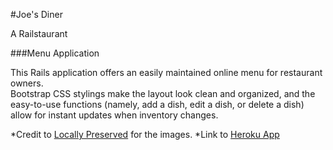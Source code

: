 #Joe's Diner

A Railstaurant

###Menu Application

This Rails application offers an easily maintained online menu for restaurant owners.  
Bootstrap CSS stylings make the layout look clean and organized, and the easy-to-use
functions (namely, add a dish, edit a dish, or delete a dish) allow for instant
updates when inventory changes.

*Credit to [Locally Preserved](www.locallypreserved.com) for the images.
*Link to [Heroku App](http://floating-castle-4546.herokuapp.com/)
